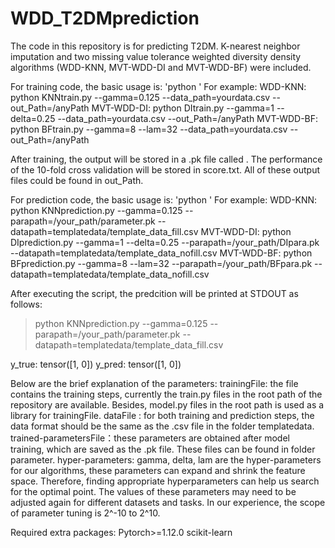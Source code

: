 # WDD_T2DMprediction
The code in this repository is for predicting T2DM. K-nearest neighbor imputation and two missing value tolerance weighted diversity density algorithms (WDD-KNN, MVT-WDD-DI and MVT-WDD-BF) were included.

For training code, the basic usage is:
'python <trainingFile> <hyper-parameters> <dataFile>' 
For example:
WDD-KNN: python KNNtrain.py --gamma=0.125 --data_path=yourdata.csv --out_Path=/anyPath
MVT-WDD-DI: python DItrain.py --gamma=1 --delta=0.25 --data_path=yourdata.csv --out_Path=/anyPath
MVT-WDD-BF: python BFtrain.py --gamma=8 --lam=32 --data_path=yourdata.csv --out_Path=/anyPath

After training, the output will be stored in a .pk file called <trained-parametersFile>. The performance of the 10-fold cross validation will be stored in score.txt.  All of these output files could be found in out_Path.

For prediction code, the basic usage is:
'python <predictionFile> <hyper-parameters><trained-parametersFile> <dataFile>' 
For example:
WDD-KNN: python KNNprediction.py --gamma=0.125 --parapath=/your_path/parameter.pk --datapath=templatedata/template_data_fill.csv
MVT-WDD-DI: python DIprediction.py --gamma=1 --delta=0.25 --parapath=/your_path/DIpara.pk --datapath=templatedata/template_data_nofill.csv
MVT-WDD-BF: python BFprediction.py --gamma=8 --lam=32 --parapath=/your_path/BFpara.pk --datapath=templatedata/template_data_nofill.csv

After executing the script, the predcition will be printed at STDOUT as follows:
> python KNNprediction.py --gamma=0.125 --parapath=/your_path/parameter.pk --datapath=templatedata/template_data_fill.csv

y_true: tensor([1, 0])
y_pred: tensor([1, 0])

Below are the brief explanation of the parameters:
trainingFile: the file contains the training steps, currently the <Modelname>train.py files  in the root path of the repository are available. Besides, <Modelname>model.py files  in the root path is used as a library for  trainingFile.
dataFile : for both training and prediction steps, the data format should be the same as the .csv file in the folder templatedata.
trained-parametersFile：these parameters are obtained after model training, which are saved as the .pk file. These files can be found in folder parameter. 
hyper-parameters: gamma, delta, lam are the hyper-parameters for our algorithms, these parameters can expand and shrink the feature space. Therefore, finding appropriate hyperparameters can help us search for the optimal point. The values of these parameters may need to be adjusted again for different datasets and tasks. In our experience, the scope of parameter tuning is 2^-10 to 2^10.

Required extra packages: 
Pytorch>=1.12.0 
scikit-learn

